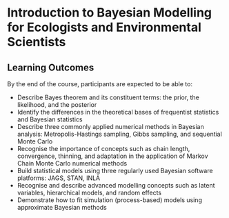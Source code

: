 # Introduction to Bayesian Modelling for Ecologists and Environmental Scientists

## Learning Outcomes

By the end of the course, participants are expected to be able to:
* Describe Bayes theorem and its constituent terms: the prior, the likelihood, and the posterior
* Identify the differences in the theoretical bases of frequentist statistics and Bayesian statistics
* Describe three commonly applied numerical methods in Bayesian analysis: Metropolis-Hastings sampling, Gibbs sampling, and sequential Monte Carlo
* Recognise the importance of concepts such as chain length, convergence, thinning, and adaptation in the application of Markov Chain Monte Carlo numerical methods
* Build statistical models using three regularly used Bayesian software platforms: JAGS, STAN, INLA
* Recognise and describe advanced modelling concepts such as latent variables, hierarchical models, and random effects
* Demonstrate how to fit simulation (process-based) models using approximate Bayesian methods